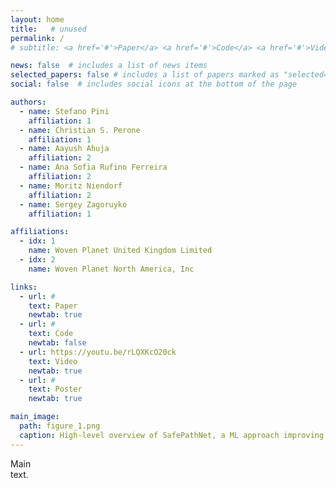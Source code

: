 ```yaml
---
layout: home
title:   # unused
permalink: /
# subtitle: <a href='#'>Paper</a> <a href='#'>Code</a> <a href='#'>Video</a> <a href='#'>Poster</a>

news: false  # includes a list of news items
selected_papers: false # includes a list of papers marked as "selected={true}"
social: false  # includes social icons at the bottom of the page

authors:
  - name: Stefano Pini
    affiliation: 1
  - name: Christian S. Perone
    affiliation: 1
  - name: Aayush Ahuja
    affiliation: 2
  - name: Ana Sofia Rufino Ferreira
    affiliation: 2
  - name: Moritz Niendorf
    affiliation: 2
  - name: Sergey Zagoruyko
    affiliation: 1

affiliations:
  - idx: 1
    name: Woven Planet United Kingdom Limited
  - idx: 2
    name: Woven Planet North America, Inc

links:
  - url: #
    text: Paper
    newtab: true
  - url: #
    text: Code
    newtab: false
  - url: https://youtu.be/rLQXKcO20ck
    text: Video
    newtab: true
  - url: #
    text: Poster
    newtab: true

main_image:
  path: figure_1.png
  caption: High-level overview of SafePathNet, a ML approach improving on-road safety of self-driving vehicles (SDVs).
---
```


Main <br/> text.
